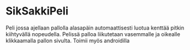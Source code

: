 # SikSakkiPeli
 
Peli jossa ajellaan pallolla alasapäin automaattisesti luotua kenttää pitkin kiihtyvällä nopeudella. Pelissä palloa liikutetaan vasemmalle ja oikealle klikkaamalla pallon sivulta. Toimii myös androidilla
